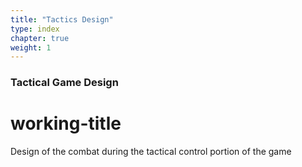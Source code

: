 ```yaml
---
title: "Tactics Design"
type: index
chapter: true
weight: 1
---
```


### Tactical Game Design
# working-title

Design of the combat during the tactical control portion of the game